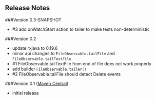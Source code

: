 Release Notes
---------------
###Version 0.3-SNAPSHOT
* #3 add onWatchStart action to tailer to make tests non-deterministic

###Version 0.2
* update rxjava to 0.19.6
* minor api changes to ```FileObservable.tailFile``` and ```FileObservable.tailTextFile```
* #1 FileObservable.tailTextFile from end of file does not work properly
* add builder ```FileObservable.tailer()```
* #2 FileObservable.tailFile should detect Delete events

###Version 0.1 ([Maven Central](http://search.maven.org/#artifactdetails%7Ccom.github.davidmoten%7Crxjava-file%7C0.1%7Cjar))
* initial release

